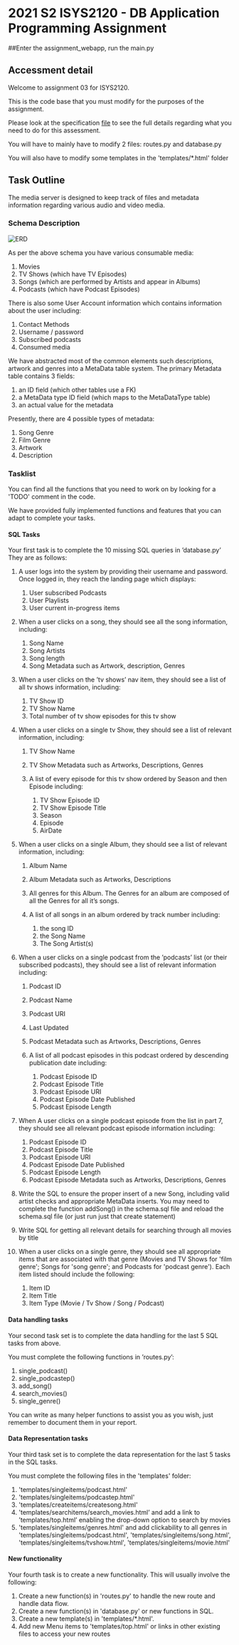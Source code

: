 # 2021 S2 ISYS2120 - DB Application Programming Assignment

##Enter the assignment_webapp, run the main.py

## Accessment detail

Welcome to assignment 03 for ISYS2120.

This is the code base that you must modify for the purposes of the assignment.

Please look at the specification [file](isys2120_21s2_a03_specification.pdf) to see the full details regarding what you need to do for this assessment.

You will have to mainly have to modify 2 files: routes.py and database.py

You will also have to modify some templates in the 'templates/*.html' folder

## Task Outline

The media server is designed to keep track of files and metadata information regarding
various audio and video media.

### Schema Description

![ERD](ISYS2120_a3_erd.png)

As per the above schema you have various consumable media:

1. Movies
1. TV Shows (which have TV Episodes)
1. Songs (which are performed by Artists and appear in Albums)
1. Podcasts (which have Podcast Episodes)

There is also some User Account information which contains information about the user
including:

1. Contact Methods
1. Username / password
1. Subscribed podcasts
1. Consumed media

We have abstracted most of the common elements such descriptions, artwork and genres
into a MetaData table system. The primary Metadata table contains 3 fields:

1. an ID field (which other tables use a FK)
1. a MetaData type ID field (which maps to the MetaDataType table)
1. an actual value for the metadata

Presently, there are 4 possible types of metadata:

1. Song Genre
1. Film Genre
1. Artwork
1. Description

### Tasklist

You can find all the functions that you need to work on by looking for a 'TODO' comment in the code.

We have provided fully implemented functions and features that you can adapt to complete your tasks.

#### SQL Tasks

Your first task is to complete the 10 missing SQL queries in ’database.py’
They are as follows:

1. A user logs into the system by providing their username and password. Once logged in, they reach the landing page which displays:

    1. User subscribed Podcasts
    1. User Playlists
    1. User current in-progress items
1. When a user clicks on a song, they should see all the song information, including:

    1. Song Name
    2. Song Artists
    2. Song length
    2. Song Metadata such as Artwork, description, Genres
1. When a user clicks on the ’tv shows’ nav item, they should see a list of all tv shows information, including:
    
    1. TV Show ID
    2. TV Show Name
    2. Total number of tv show episodes for this tv show
1. When a user clicks on a single tv Show, they should see a list of relevant information, including:

    1. TV Show Name
    2. TV Show Metadata such as Artworks, Descriptions, Genres
    2. A list of every episode for this tv show ordered by Season and then Episode including:
        
        1. TV Show Episode ID
        3. TV Show Episode Title
        3. Season
        3. Episode
        3. AirDate
1. When a user clicks on a single Album, they should see a list of relevant information, including:

    1. Album Name
    2. Album Metadata such as Artworks, Descriptions
    2. All genres for this Album. The Genres for an album are composed of all the Genres for all it’s songs.
    2. A list of all songs in an album ordered by track number including:

        1. the song ID
        3. the Song Name
        3. The Song Artist(s)
        
1. When a user clicks on a single podcast from the ’podcasts’ list (or their subscribed podcasts), they should see a list of relevant information including:

    1. Podcast ID
    2. Podcast Name
    2. Podcast URI
    2. Last Updated
    2. Podcast Metadata such as Artworks, Descriptions, Genres
    2. A list of all podcast episodes in this podcast ordered by descending publication date including:

        1. Podcast Episode ID
        3. Podcast Episode Title
        3. Podcast Episode URI
        3. Podcast Episode Date Published
        3. Podcast Episode Length
1. When A user clicks on a single podcast episode from the list in part 7, they should see all relevant podcast episode information including:

    1. Podcast Episode ID
    2. Podcast Episode Title
    2. Podcast Episode URI
    2. Podcast Episode Date Published
    2. Podcast Episode Length
    2. Podcast Episode Metadata such as Artworks, Descriptions, Genres
1. Write the SQL to ensure the proper insert of a new Song, including valid artist checks and appropriate MetaData inserts. You may need to complete the function addSong() in the schema.sql file and reload the schema.sql file (or just run just that create statement)
1. Write SQL for getting all relevant details for searching through all movies by title
1. When a user clicks on a single genre, they should see all appropriate items that are associated with that genre (Movies and TV Shows for 'film genre'; Songs for 'song genre'; and Podcasts for 'podcast genre'). Each item listed should include the following:
    
    1. Item ID
    1. Item Title
    1. Item Type (Movie / Tv Show / Song / Podcast)
    
#### Data handling tasks

Your second task set is to complete the data handling for the last 5 SQL tasks from above.

You must complete the following functions in ’routes.py’:

1. single_podcast()
1. single_podcastep()
1. add_song()
1. search_movies()
1. single_genre()

You can write as many helper functions to assist you as you wish, just remember to
document them in your report.

#### Data Representation tasks

Your third task set is to complete the data representation for the last 5 tasks in the SQL tasks.

You must complete the following files in the 'templates' folder:

1. 'templates/singleitems/podcast.html'
1. 'templates/singleitems/podcastep.html'
1. 'templates/createitems/createsong.html'
1. 'templates/searchitems/search_movies.html’ and add a link to ’templates/top.html’ enabling the drop-down option to search by movies
1. 'templates/singleitems/genres.html' and add clickability to all genres in 'templates/singleitems/podcast.html', 'templates/singleitems/song.html', 'templates/singleitems/tvshow.html', 'templates/singleitems/movie.html'

#### New functionality

Your fourth task is to create a new functionality. This will usually involve the following:

1. Create a new function(s) in 'routes.py' to handle the new route and handle data
flow.
1. Create a new function(s) in 'database.py' or new functions in SQL.
1. Create a new template(s) in 'templates/*.html'.
1. Add new Menu items to 'templates/top.html' or links in other existing files to access your new routes
